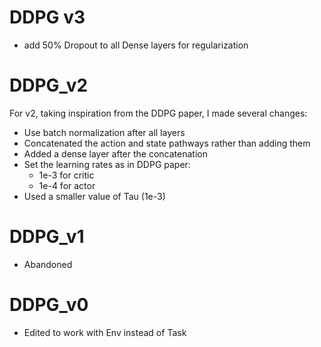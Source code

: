 # DDPG v3
- add 50% Dropout to all Dense layers for regularization

# DDPG_v2
For v2, taking inspiration from the DDPG paper, I made several changes:
- Use batch normalization after all layers
- Concatenated the action and state pathways rather than adding them
- Added a dense layer after the concatenation
- Set the learning rates as in DDPG paper:
  - 1e-3 for critic
  - 1e-4 for actor
- Used a smaller value of Tau (1e-3)

# DDPG_v1
- Abandoned

# DDPG_v0
- Edited to work with Env instead of Task
